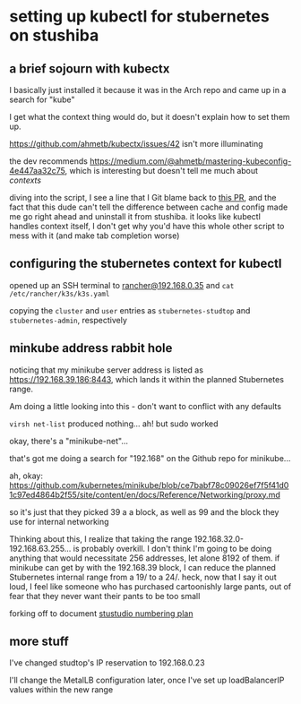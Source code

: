 # setting up kubectl for stubernetes on stushiba

## a brief sojourn with kubectx

I basically just installed it because it was in the Arch repo and came up in a search for "kube"

I get what the context thing would do, but it doesn't explain how to set them up.

https://github.com/ahmetb/kubectx/issues/42 isn't more illuminating

the dev recommends https://medium.com/@ahmetb/mastering-kubeconfig-4e447aa32c75, which is interesting but doesn't tell me much about *contexts*

diving into the script, I see a line that I Git blame back to [this PR](https://github.com/ahmetb/kubectx/pull/93), and the fact that this dude can't tell the difference between cache and config made me go right ahead and uninstall it from stushiba. it looks like kubectl handles context itself, I don't get why you'd have this whole other script to mess with it (and make tab completion worse)

## configuring the stubernetes context for kubectl

opened up an SSH terminal to rancher@192.168.0.35 and `cat /etc/rancher/k3s/k3s.yaml`

copying the `cluster` and `user` entries as `stubernetes-studtop` and `stubernetes-admin`, respectively

## minkube address rabbit hole

noticing that my minikube server address is listed as https://192.168.39.186:8443, which lands it within the planned Stubernetes range.

Am doing a little looking into this - don't want to conflict with any defaults

`virsh net-list` produced nothing... ah! but sudo worked

okay, there's a "minikube-net"...

that's got me doing a search for "192.168" on the Github repo for minikube...

ah, okay: https://github.com/kubernetes/minikube/blob/ce7babf78c09026ef7f5f41d01c97ed4864b2f55/site/content/en/docs/Reference/Networking/proxy.md

so it's just that they picked 39 a a block, as well as 99 and the block they use for internal networking

Thinking about this, I realize that taking the range 192.168.32.0-192.168.63.255... is probably overkill. I don't think I'm going to be doing anything that would necessitate 256 addresses, let alone 8192 of them. if minikube can get by with the 192.168.39 block, I can reduce the planned Stubernetes internal range from a 19/ to a 24/. heck, now that I say it out loud, I feel like someone who has purchased cartoonishly large pants, out of fear that they never want their pants to be too small

forking off to document [stustudio numbering plan](13a3f35d-bc38-4427-85e7-30ce8352e1d7.md)

## more stuff

I've changed studtop's IP reservation to 192.168.0.23

I'll change the MetalLB configuration later, once I've set up loadBalancerIP values within the new range
